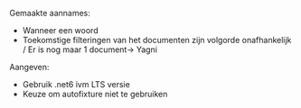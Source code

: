 Gemaakte aannames:

- Wanneer een woord
- Toekomstige filteringen van het documenten zijn volgorde onafhankelijk / Er is nog maar 1 document-> Yagni



Aangeven:

- Gebruik .net6 ivm LTS versie
- Keuze om autofixture niet te gebruiken